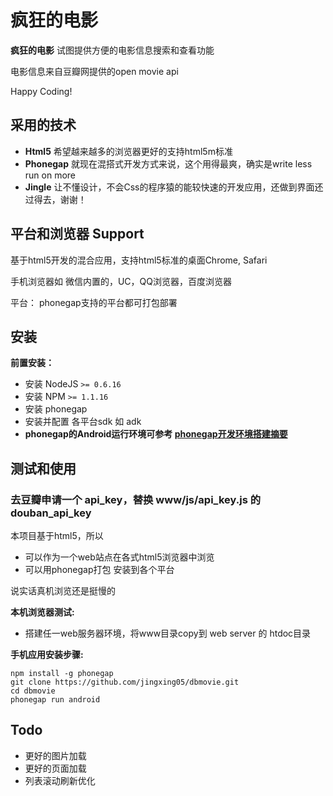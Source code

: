 # 疯狂的电影

**疯狂的电影** 试图提供方便的电影信息搜索和查看功能

电影信息来自豆瓣网提供的open movie api

Happy Coding!

## 采用的技术

  * **Html5** 希望越来越多的浏览器更好的支持html5m标准
  * **Phonegap** 就现在混搭式开发方式来说，这个用得最爽，确实是write less run on more
  * **Jingle** 让不懂设计，不会Css的程序猿的能较快速的开发应用，还做到界面还过得去，谢谢！

## 平台和浏览器 Support

基于html5开发的混合应用，支持html5标准的桌面Chrome, Safari

手机浏览器如 微信内置的，UC，QQ浏览器，百度浏览器

平台： phonegap支持的平台都可打包部署

## 安装

**前置安装：**

  * 安装 NodeJS `>= 0.6.16`
  * 安装 NPM `>= 1.1.16`
  * 安装 phonegap
  * 安装并配置 各平台sdk 如 adk
  * **phonegap的Android运行环境可参考 [phonegap开发环境搭建摘要][1]**

## 测试和使用

### 去豆瓣申请一个 api_key，替换 www/js/api\_key.js 的douban\_api\_key

 本项目基于html5，所以

 * 可以作为一个web站点在各式html5浏览器中浏览
 * 可以用phonegap打包 安装到各个平台
 
说实话真机浏览还是挺慢的

**本机浏览器测试:**

  * 搭建任一web服务器环境，将www目录copy到 web server 的 htdoc目录

**手机应用安装步骤:**


    npm install -g phonegap 
    git clone https://github.com/jingxing05/dbmovie.git
    cd dbmovie
    phonegap run android


## Todo
* 更好的图片加载
* 更好的页面加载
* 列表滚动刷新优化

[1]:http://my.oschina.net/jingxing05/blog/265126 'android'
